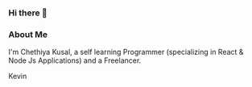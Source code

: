 ### Hi there 👋
### About Me
I'm Chethiya Kusal, a self learning Programmer (specializing in React & Node Js Applications) and a Freelancer.
<!--
**KevinShehan/KevinShehan** is a ✨ _special_ ✨ repository because its `README.md` (this file) appears on your GitHub profile.

Here are some ideas to get you started:

- 🔭 I’m currently working on ...
- 🌱 I’m currently learning ...
- 👯 I’m looking to collaborate on ...
- 🤔 I’m looking for help with ...
- 💬 Ask me about ...
- 📫 How to reach me: ...
- 😄 Pronouns: ...
- ⚡ Fun fact: ...
-->
Kevin 

